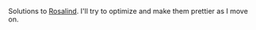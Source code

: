 
Solutions to [Rosalind](http://rosalind.info). I'll try to optimize and make them prettier as I move on.
